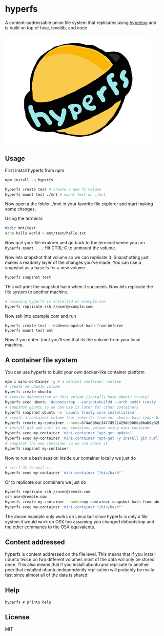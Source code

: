# hyperfs

A content-addressable union file system that replicates using [hyperlog](https://github.com/mafintosh/hyperlog) and is build on top of fuse, leveldb, and node

![logo.png](logo.png)

## Usage

First install hyperfs from npm

``` sh
npm install -g hyperfs
```

``` sh
hyperfs create test # create a new fs volume
hyperfs mount test ./mnt # mount test on ./mnt
```

Now open a the folder ./mnt in your favorite file explorer and start making some changes.

Using the terminal:

``` sh
mkdir mnt/test
echo hello world > mnt/test/hello.txt
```

Now quit your file explorer and go back to the terminal where you ran `hyperfs mount ...`.
Hit CTRL-C to unmount the volume.

Now lets snapshot that volume so we can replicate it. Snapshotting just makes a readonly layer
of the changes you've made. You can use a snapshot as a base fs for a new volume

``` sh
hyperfs snapshot test
```

This will print the snapshot hash when it succeeds.
Now lets replicate the file system to another machine.

``` sh
# assuming hyperfs is installed on example.com
hyperfs replicate ssh://user@example.com
```

Now ssh into example.com and run

```
hyperfs create test --node=<snapshot-hash-from-before>
hyperfs mount test mnt
```

Now if you enter ./mnt you'll see that its the volume from your local machine.

## A container file system

You can use hyperfs to build your own docker-like container platform

``` sh
npm i mini-container -g # a minimal container runtime
# create an ubuntu volume
hyperfs create ubuntu
# execute debootstrap on this volume (installs base ubuntu trusty)
hyperfs exec ubuntu 'debootstrap --variant=buildd --arch amd64 trusty . http://archive.ubuntu.com/ubuntu/'
# snapshot ubuntu so we can use it later for other containers
hyperfs snapshot ubuntu -m 'ubuntu trusty core installation'
# create a container volume that inherits from our ubuntu base (your hash might be different)
hyperfs create my-container --node=674a896ec3477d921429dd900da0bab9e32b23aa7f8509c82f1d8b39f42678fe
# install git and curl in our container volume using mini-container
hyperfs exec my-container 'mini-container "apt-get update"'
hyperfs exec my-container 'mini-container "apt-get -y install git curl"'
# snapshot the new container so we can share it
hyperfs snapshot my-container
```

Now to run a bash session inside our container locally we just do

``` sh
# <ctrl-d> to exit :)
hyperfs exec my-container 'mini-container "/bin/bash"'
```

Or to replicate our containers we just do

``` sh
hyperfs replicate ssh://user@remote.com
ssh user@remote.com
hyperfs create my-container --node=<my-container-snapshot-hash-from-above>
hyperfs exec my-container 'mini-container "/bin/bash"'
```

The above example only works on Linux but since hyperfs is only a file system it
would work on OSX too assuming you changed debootstrap and the other commands to the OSX equivalents.

## Content addressed

hyperfs is content addressed on the file level. This means that if you install ubuntu
twice on two different volumes most of the data will only be stored once. This also means
that if you install ubuntu and replicate to another peer that installed ubuntu independently
replication will probably be really fast since almost all of the data is shared.

## Help

```
hyperfs # prints help
```

## License

MIT
